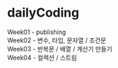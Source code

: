# dailyCoding
Week01 - publishing  
Week02 - 변수, 타입, 문자열 / 조건문    
Week03 - 반복문 / 배열 / 계산기 만들기   
Week04 - 컬렉션 / 스트림  
